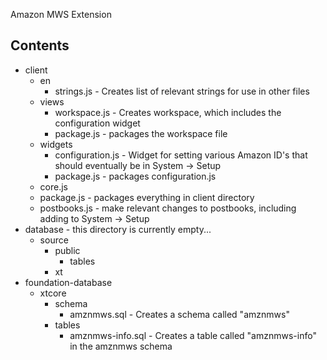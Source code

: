 Amazon MWS Extension

## Contents
* client
  * en
    * strings.js - Creates list of relevant strings for use in other files
  * views
    * workspace.js - Creates workspace, which includes the configuration widget
    * package.js - packages the workspace file
  * widgets
    * configuration.js - Widget for setting various Amazon ID's that should eventually be in System -> Setup
    * package.js - packages configuration.js
  * core.js
  * package.js - packages everything in client directory
  * postbooks.js - make relevant changes to postbooks, including adding to System -> Setup
* database - this directory is currently empty...
  * source
    * public
      * tables
    * xt
* foundation-database
  * xtcore
    * schema
      * amznmws.sql - Creates a schema called "amznmws"
    * tables
      * amznmws-info.sql - Creates a table called "amznmws-info" in the amznmws schema
